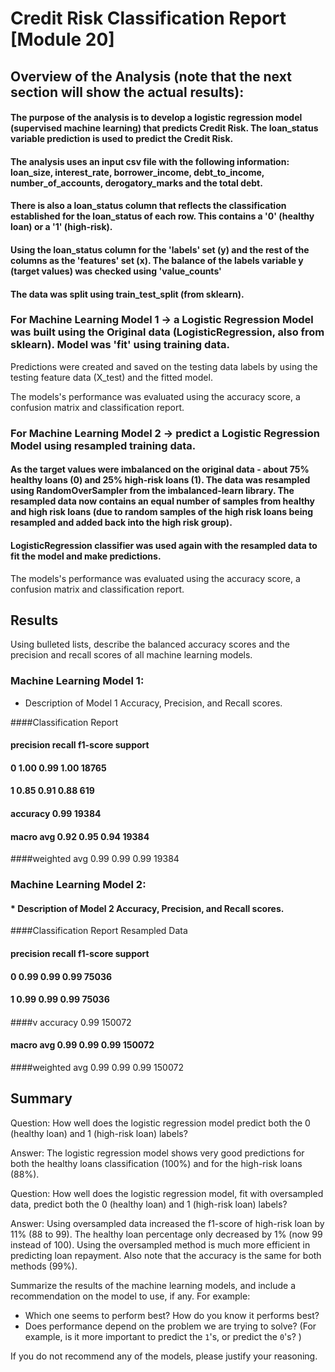 # Credit Risk Classification Report [Module 20]

## Overview of the Analysis (note that the next section will show the actual results):

#### The purpose of the analysis is to develop a logistic regression model (supervised machine learning) that predicts Credit Risk. The loan_status variable prediction is used to predict the Credit Risk. 

#### The analysis uses an input csv file with the following information: loan_size, interest_rate, borrower_income, debt_to_income, number_of_accounts, derogatory_marks and the total debt.  
#### There is also a loan_status column that reflects the classification established for the loan_status of each row. This contains a '0' (healthy loan) or a '1' (high-risk). 

#### Using the loan_status column for the 'labels' set (y) and the rest of the columns as the 'features' set (x). The balance of the labels variable y (target values) was checked using 'value_counts'  

#### The data was split using train_test_split (from sklearn).

### For Machine Learning Model 1 -> a Logistic Regression Model was built using the Original data (LogisticRegression, also from sklearn). Model was 'fit' using training data.

Predictions were created and saved on the testing data labels by using the testing feature data (X_test) and the fitted model.

The models's performance was evaluated using the accuracy score, a confusion matrix and classification report.

### For Machine Learning Model 2 -> predict a Logistic Regression Model using resampled training data.

#### As the target values were imbalanced on the original data - about 75% healthy loans (0) and 25% high-risk loans (1). The data was resampled using RandomOverSampler from the imbalanced-learn library. The resampled data now contains an equal number of samples from healthy and high risk loans (due to random samples of the high risk loans being resampled and added back into the high risk group). 

#### LogisticRegression classifier was used again with the resampled data to fit the model and make predictions. 

The models's performance was evaluated using the accuracy score, a confusion matrix and classification report.

## Results 

Using bulleted lists, describe the balanced accuracy scores and the precision and recall scores of all machine learning models.

### Machine Learning Model 1:
  * Description of Model 1 Accuracy, Precision, and Recall scores. 

####Classification Report
####              precision    recall  f1-score   support
####           0       1.00      0.99      1.00     18765
####           1       0.85      0.91      0.88       619

####    accuracy                           0.99     19384
####   macro avg       0.92      0.95      0.94     19384
####weighted avg       0.99      0.99      0.99     19384

### Machine Learning Model 2:
####  * Description of Model 2 Accuracy, Precision, and Recall scores.

####Classification Report Resampled Data
####              precision    recall  f1-score   support
####           0       0.99      0.99      0.99     75036
####           1       0.99      0.99      0.99     75036
####
####v   accuracy                           0.99    150072
####   macro avg       0.99      0.99      0.99    150072
####weighted avg       0.99      0.99      0.99    150072


## Summary

Question: How well does the logistic regression model predict both the 0 (healthy loan) and 1 (high-risk loan) labels?

Answer: The logistic regression model shows very good predictions for both the healthy loans classification (100%) and for the high-risk loans (88%).

Question: How well does the logistic regression model, fit with oversampled data, predict both the 0 (healthy loan) and 1 (high-risk loan) labels?

Answer: Using oversampled data increased the f1-score of high-risk loan by 11% (88 to 99). The healthy loan percentage only decreased by 1% (now 99 instead of 100). Using the oversampled method is much more efficient in predicting loan repayment. Also note that the accuracy is the same for both methods (99%).

Summarize the results of the machine learning models, and include a recommendation on the model to use, if any. For example:
* Which one seems to perform best? How do you know it performs best?
* Does performance depend on the problem we are trying to solve? (For example, is it more important to predict the `1`'s, or predict the `0`'s? )

If you do not recommend any of the models, please justify your reasoning.
